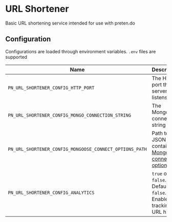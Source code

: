 # URL Shortener
Basic URL shortening service intended for use with preten.do

## Configuration

Configurations are loaded through environment variables. `.env` files are supported

| Name                                                    | Description                                                                                                      | Optional |
| ------------------------------------------------------- | ---------------------------------------------------------------------------------------------------------------- | -------- |
| `PN_URL_SHORTENER_CONFIG_HTTP_PORT`                     | The HTTP port the server listens on                                                                              | No       |
| `PN_URL_SHORTENER_CONFIG_MONGO_CONNECTION_STRING`       | The MongoDB connection string                                                                                    | No       |
| `PN_URL_SHORTENER_CONFIG_MONGOOSE_CONNECT_OPTIONS_PATH` | Path to JSON file containing [Mongoose connection options](https://mongoosejs.com/docs/connections.html#options) | Yes      |
| `PN_URL_SHORTENER_CONFIG_ANALYTICS`                     | `true` or `false`. Defaults to `false`. Enables tracking of URL hits                                             | Yes      |